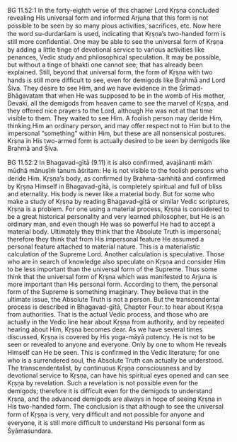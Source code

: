 BG 11.52:1	In the forty-eighth verse of this chapter Lord Kṛṣṇa concluded revealing His universal form and informed Arjuna that this form is not possible to be seen by so many pious activities, sacriﬁces, etc. Now here the word su-durdarśam is used, indicating that Kṛṣṇa’s two-handed form is still more conﬁdential. One may be able to see the universal form of Kṛṣṇa by adding a little tinge of devotional service to various activities like penances, Vedic study and philosophical speculation. It may be possible, but without a tinge of bhakti one cannot see; that has already been explained. Still, beyond that universal form, the form of Kṛṣṇa with two hands is still more difﬁcult to see, even for demigods like Brahmā and Lord Śiva. They desire to see Him, and we have evidence in the Śrīmad-Bhāgavatam that when He was supposed to be in the womb of His mother, Devakī, all the demigods from heaven came to see the marvel of Kṛṣṇa, and they offered nice prayers to the Lord, although He was not at that time visible to them. They waited to see Him. A foolish person may deride Him, thinking Him an ordinary person, and may offer respect not to Him but to the impersonal “something” within Him, but these are all nonsensical postures. Kṛṣṇa in His two-armed form is actually desired to be seen by demigods like Brahmā and Śiva.

BG 11.52:2	In Bhagavad-gītā (9.11) it is also conﬁrmed, avajānanti māṁ mūḍhā mānuṣīṁ tanum āśritam: He is not visible to the foolish persons who deride Him. Kṛṣṇa’s body, as conﬁrmed by Brahma-saṁhitā and conﬁrmed by Kṛṣṇa Himself in Bhagavad-gītā, is completely spiritual and full of bliss and eternality. His body is never like a material body. But for some who make a study of Kṛṣṇa by reading Bhagavad-gītā or similar Vedic scriptures, Kṛṣṇa is a problem. For one using a material process, Kṛṣṇa is considered to be a great historical personality and very learned philosopher, but He is an ordinary man, and even though He was so powerful He had to accept a material body. Ultimately they think that the Absolute Truth is impersonal; therefore they think that from His impersonal feature He assumed a personal feature attached to material nature. This is a materialistic calculation of the Supreme Lord. Another calculation is speculative. Those who are in search of knowledge also speculate on Kṛṣṇa and consider Him to be less important than the universal form of the Supreme. Thus some think that the universal form of Kṛṣṇa which was manifested to Arjuna is more important than His personal form. According to them, the personal form of the Supreme is something imaginary. They believe that in the ultimate issue, the Absolute Truth is not a person. But the transcendental process is described in Bhagavad-gītā, Chapter Four: to hear about Kṛṣṇa from authorities. That is the actual Vedic process, and those who are actually in the Vedic line hear about Kṛṣṇa from authority, and by repeated hearing about Him, Kṛṣṇa becomes dear. As we have several times discussed, Kṛṣṇa is covered by His yoga-māyā potency. He is not to be seen or revealed to anyone and everyone. Only by one to whom He reveals Himself can He be seen. This is conﬁrmed in the Vedic literature; for one who is a surrendered soul, the Absolute Truth can actually be understood. The transcendentalist, by continuous Kṛṣṇa consciousness and by devotional service to Kṛṣṇa, can have his spiritual eyes opened and can see Kṛṣṇa by revelation. Such a revelation is not possible even for the demigods; therefore it is difﬁcult even for the demigods to understand Kṛṣṇa, and the advanced demigods are always in hope of seeing Kṛṣṇa in His two-handed form. The conclusion is that although to see the universal form of Kṛṣṇa is very, very difﬁcult and not possible for anyone and everyone, it is still more difﬁcult to understand His personal form as Śyāmasundara.